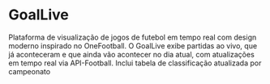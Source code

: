 # GoalLive
Plataforma de visualização de jogos de futebol em tempo real com design moderno inspirado no OneFootball. O GoalLive exibe partidas ao vivo, que já aconteceram e que ainda vão acontecer no dia atual, com atualizações em tempo real via API-Football. Inclui tabela de classificação atualizada por campeonato
